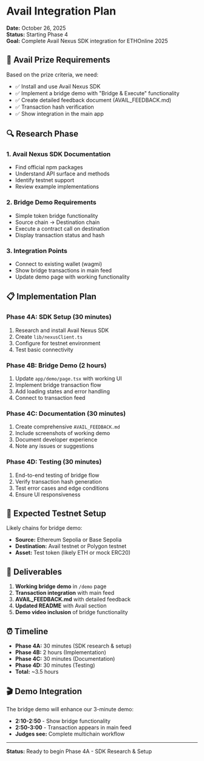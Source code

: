 # Avail Integration Plan

**Date:** October 26, 2025  
**Status:** Starting Phase 4  
**Goal:** Complete Avail Nexus SDK integration for ETHOnline 2025

## 🎯 Avail Prize Requirements

Based on the prize criteria, we need:

- ✅ Install and use Avail Nexus SDK
- ✅ Implement a bridge demo with "Bridge & Execute" functionality  
- ✅ Create detailed feedback document (AVAIL_FEEDBACK.md)
- ✅ Transaction hash verification
- ✅ Show integration in the main app

## 🔍 Research Phase

### 1. Avail Nexus SDK Documentation
- Find official npm packages
- Understand API surface and methods
- Identify testnet support
- Review example implementations

### 2. Bridge Demo Requirements
- Simple token bridge functionality
- Source chain → Destination chain
- Execute a contract call on destination
- Display transaction status and hash

### 3. Integration Points
- Connect to existing wallet (wagmi)
- Show bridge transactions in main feed
- Update demo page with working functionality

## 📋 Implementation Plan

### Phase 4A: SDK Setup (30 minutes)
1. Research and install Avail Nexus SDK
2. Create `lib/nexusClient.ts` 
3. Configure for testnet environment
4. Test basic connectivity

### Phase 4B: Bridge Demo (2 hours)
1. Update `app/demo/page.tsx` with working UI
2. Implement bridge transaction flow
3. Add loading states and error handling
4. Connect to transaction feed

### Phase 4C: Documentation (30 minutes)
1. Create comprehensive `AVAIL_FEEDBACK.md`
2. Include screenshots of working demo
3. Document developer experience
4. Note any issues or suggestions

### Phase 4D: Testing (30 minutes)
1. End-to-end testing of bridge flow
2. Verify transaction hash generation
3. Test error cases and edge conditions
4. Ensure UI responsiveness

## 🔗 Expected Testnet Setup

Likely chains for bridge demo:
- **Source:** Ethereum Sepolia or Base Sepolia
- **Destination:** Avail testnet or Polygon testnet
- **Asset:** Test token (likely ETH or mock ERC20)

## 📝 Deliverables

1. **Working bridge demo** in `/demo` page
2. **Transaction integration** with main feed
3. **AVAIL_FEEDBACK.md** with detailed feedback
4. **Updated README** with Avail section
5. **Demo video inclusion** of bridge functionality

## ⏰ Timeline

- **Phase 4A:** 30 minutes (SDK research & setup)
- **Phase 4B:** 2 hours (Implementation)  
- **Phase 4C:** 30 minutes (Documentation)
- **Phase 4D:** 30 minutes (Testing)
- **Total:** ~3.5 hours

## 🎬 Demo Integration

The bridge demo will enhance our 3-minute demo:
- **2:10-2:50** - Show bridge functionality
- **2:50-3:00** - Transaction appears in main feed
- **Judges see:** Complete multichain workflow

---

**Status:** Ready to begin Phase 4A - SDK Research & Setup